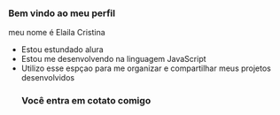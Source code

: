 ### Bem vindo ao meu perfil

meu nome é Elaila Cristina
- Estou estundado alura
- Estou me desenvolvendo na linguagem JavaScript
- Utilizo esse espçao para me organizar e compartilhar meus projetos desenvolvidos
  ### Você entra em cotato comigo 
